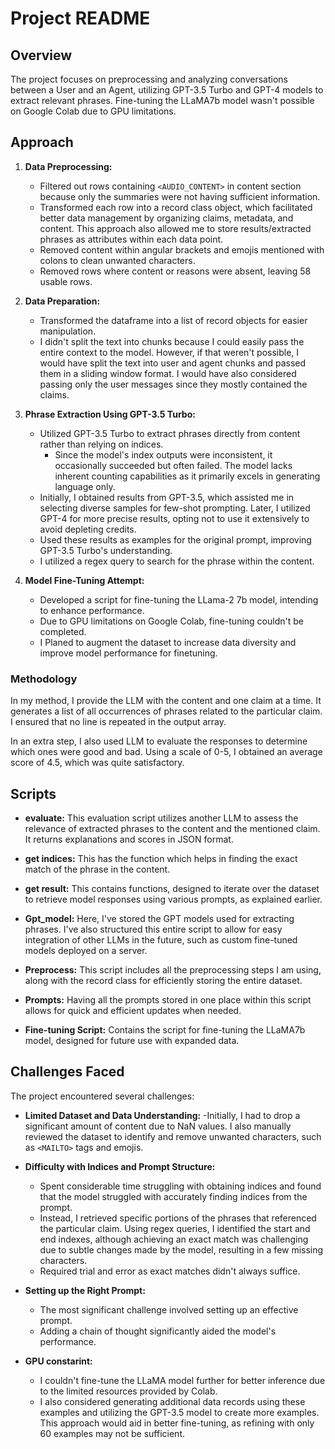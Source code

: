 # Project README

## Overview
The project focuses on preprocessing and analyzing conversations between a User and an Agent, utilizing GPT-3.5 Turbo and GPT-4 models to extract relevant phrases. Fine-tuning the LLaMA7b model wasn't possible on Google Colab due to GPU limitations.

## Approach

1. **Data Preprocessing:**
   - Filtered out rows containing `<AUDIO_CONTENT>` in content section because only the summaries were not having sufficient information.
   - Transformed each row into a record class object, which facilitated better data management by organizing claims, metadata, and content. This approach also allowed me to store results/extracted phrases as attributes within each data point.
   - Removed content within angular brackets and emojis mentioned with colons to clean unwanted characters.
   - Removed rows where content or reasons were absent, leaving 58 usable rows.

2. **Data Preparation:**
   - Transformed the dataframe into a list of record objects for easier manipulation.
   - I didn't split the text into chunks because I could easily pass the entire context to the model. However, if that weren't possible, I would have split the text into user and agent chunks and passed them in a sliding window format. I would have also considered passing only the user messages since they mostly contained the claims.
   
3. **Phrase Extraction Using GPT-3.5 Turbo:**
   - Utilized GPT-3.5 Turbo to extract phrases directly from content rather than relying on indices. 
      - Since the model's index outputs were inconsistent, it occasionally succeeded but often failed. The model lacks inherent counting capabilities as it primarily excels in generating language only.
   - Initially, I obtained results from GPT-3.5, which assisted me in selecting diverse samples for few-shot prompting. Later, I utilized GPT-4 for more precise results, opting not to use it extensively to avoid depleting credits.
   - Used these results as examples for the original prompt, improving GPT-3.5 Turbo's understanding.
   - I utilized a regex query to search for the phrase within the content.



4. **Model Fine-Tuning Attempt:**
   - Developed a script for fine-tuning the LLama-2 7b model, intending to enhance performance.
   - Due to GPU limitations on Google Colab, fine-tuning couldn't be completed.
   - I Planed to augment the dataset to increase data diversity and improve model performance for finetuning.

   
### Methodology

In my method, I provide the LLM with the content and one claim at a time. It generates a list of all occurrences of phrases related to the particular claim. I ensured that no line is repeated in the output array.

In an extra step, I also used LLM to evaluate the responses to determine which ones were good and bad. Using a scale of 0-5, I obtained an average score of 4.5, which was quite satisfactory.


## Scripts

- **evaluate:** This evaluation script utilizes another LLM to assess the relevance of extracted phrases to the content and the mentioned claim. It returns explanations and scores in JSON format.

- **get indices:** This has the function which helps in finding the exact match of the phrase in the content.

- **get result:** This contains functions, designed to iterate over the dataset to retrieve model responses using various prompts, as explained earlier.

- **Gpt_model:** Here, I've stored the GPT models used for extracting phrases. I've also structured this entire script to allow for easy integration of other LLMs in the future, such as custom fine-tuned models deployed on a server.

- **Preprocess:** This script includes all the preprocessing steps I am using, along with the record class for efficiently storing the entire dataset.

- **Prompts:** Having all the prompts stored in one place within this script allows for quick and efficient updates when needed.

- **Fine-tuning Script:** Contains the script for fine-tuning the LLaMA7b model, designed for future use with expanded data.


## Challenges Faced

The project encountered several challenges:

- **Limited Dataset and Data Understanding:**
  -Initially, I had to drop a significant amount of content due to NaN values. I also manually reviewed the dataset to identify and remove unwanted characters, such as `<MAILTO>` tags and emojis.

- **Difficulty with Indices and Prompt Structure:**
  - Spent considerable time struggling with obtaining indices and found that the model struggled with accurately finding indices from the prompt.
  - Instead, I retrieved specific portions of the phrases that referenced the particular claim. Using regex queries, I identified the start and end indexes, although achieving an exact match was challenging due to subtle changes made by the model, resulting in a few missing characters.
  - Required trial and error as exact matches didn't always suffice.

- **Setting up the Right Prompt:**
  - The most significant challenge involved setting up an effective prompt.
  - Adding a chain of thought significantly aided the model's performance.

- **GPU constarint:**
  - I couldn't fine-tune the LLaMA model further for better inference due to the limited resources provided by Colab.
  - I also considered generating additional data records using these examples and utilizing the GPT-3.5 model to create more examples. This approach would aid in better fine-tuning, as refining with only 60 examples may not be sufficient.
